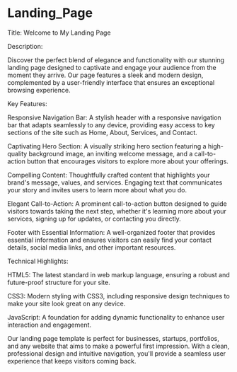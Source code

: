 # Landing_Page
Title: Welcome to My Landing Page

Description:

Discover the perfect blend of elegance and functionality with our stunning landing page designed to captivate and engage your audience from the moment they arrive. Our page features a sleek and modern design, complemented by a user-friendly interface that ensures an exceptional browsing experience.

Key Features:

Responsive Navigation Bar:
A stylish header with a responsive navigation bar that adapts seamlessly to any device, providing easy access to key sections of the site such as Home, About, Services, and Contact.

Captivating Hero Section:
A visually striking hero section featuring a high-quality background image, an inviting welcome message, and a call-to-action button that encourages visitors to explore more about your offerings.

Compelling Content:
Thoughtfully crafted content that highlights your brand's message, values, and services. Engaging text that communicates your story and invites users to learn more about what you do.

Elegant Call-to-Action:
A prominent call-to-action button designed to guide visitors towards taking the next step, whether it's learning more about your services, signing up for updates, or contacting you directly.

Footer with Essential Information:
A well-organized footer that provides essential information and ensures visitors can easily find your contact details, social media links, and other important resources.

Technical Highlights:

HTML5: The latest standard in web markup language, ensuring a robust and future-proof structure for your site.

CSS3: Modern styling with CSS3, including responsive design techniques to make your site look great on any device.

JavaScript: A foundation for adding dynamic functionality to enhance user interaction and engagement.

Our landing page template is perfect for businesses, startups, portfolios, and any website that aims to make a powerful first impression. With a clean, professional design and intuitive navigation, you'll provide a seamless user experience that keeps visitors coming back.


